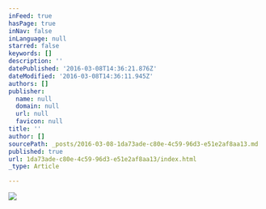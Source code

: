 ```yaml
---
inFeed: true
hasPage: true
inNav: false
inLanguage: null
starred: false
keywords: []
description: ''
datePublished: '2016-03-08T14:36:21.876Z'
dateModified: '2016-03-08T14:36:11.945Z'
authors: []
publisher:
  name: null
  domain: null
  url: null
  favicon: null
title: ''
author: []
sourcePath: _posts/2016-03-08-1da73ade-c80e-4c59-96d3-e51e2af8aa13.md
published: true
url: 1da73ade-c80e-4c59-96d3-e51e2af8aa13/index.html
_type: Article

---
```

![](https://the-grid-user-content.s3-us-west-2.amazonaws.com/d5c611db-1e90-4469-8f04-7541e1dd4704.jpg)